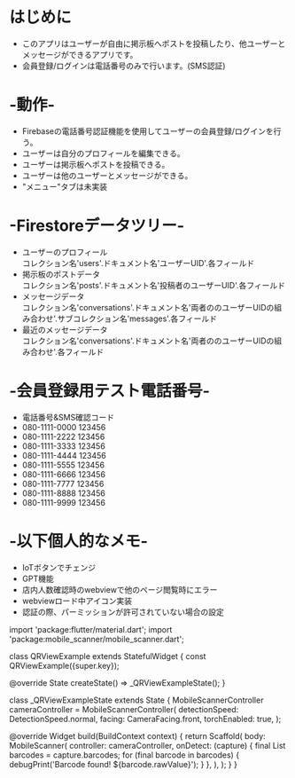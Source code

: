 # はじめに
- このアプリはユーザーが自由に掲示板へポストを投稿したり、他ユーザーとメッセージができるアプリです。  
- 会員登録/ログインは電話番号のみで行います。(SMS認証)  

# -動作-
- Firebaseの電話番号認証機能を使用してユーザーの会員登録/ログインを行う。  
- ユーザーは自分のプロフィールを編集できる。  
- ユーザーは掲示板へポストを投稿できる。  
- ユーザーは他のユーザーとメッセージができる。  
- "メニュー"タブは未実装  
 
# -Firestoreデータツリー-
- ユーザーのプロフィール  
コレクション名'users'.ドキュメント名'ユーザーUID'.各フィールド  
- 掲示板のポストデータ  
コレクション名'posts'.ドキュメント名'投稿者のユーザーUID'.各フィールド  
- メッセージデータ  
コレクション名'conversations'.ドキュメント名'両者ののユーザーUIDの組み合わせ'.サブコレクション名'messages'.各フィールド  
- 最近のメッセージデータ  
コレクション名'conversations'.ドキュメント名'両者ののユーザーUIDの組み合わせ'.各フィールド  

# -会員登録用テスト電話番号-
- 電話番号&SMS確認コード  
- 080-1111-0000  123456  
- 080-1111-2222	 123456  
- 080-1111-3333	 123456  
- 080-1111-4444	 123456  
- 080-1111-5555	 123456  
- 080-1111-6666	 123456  
- 080-1111-7777	 123456  
- 080-1111-8888	 123456  
- 080-1111-9999	 123456  	


# -以下個人的なメモ-
- IoTボタンでチェンジ  
- GPT機能  
- 店内人数確認時のwebviewで他のページ閲覧時にエラー  
- webviewロード中アイコン実装  
- 認証の際、パーミッションが許可されていない場合の設定  


import 'package:flutter/material.dart';
import 'package:mobile_scanner/mobile_scanner.dart';

class QRViewExample extends StatefulWidget {
  const QRViewExample({super.key});

  @override
  State<StatefulWidget> createState() => _QRViewExampleState();
}

class _QRViewExampleState extends State<QRViewExample> {
  MobileScannerController cameraController = MobileScannerController(
    detectionSpeed: DetectionSpeed.normal,
    facing: CameraFacing.front,
    torchEnabled: true,
  );

  @override
  Widget build(BuildContext context) {
    return Scaffold(
      body: MobileScanner(
        controller: cameraController,
        onDetect: (capture) {
          final List<Barcode> barcodes = capture.barcodes;
          for (final barcode in barcodes) {
            debugPrint('Barcode found! ${barcode.rawValue}');
          }
        },
      ),
    );
  }
}
